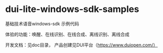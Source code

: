 # dui-lite-windows-sdk-samples

基础技术语音windows-sdk 示例代码

体验的功能：唤醒、在线识别、在线合成、离线识别、离线合成

开发文档：见doc目录， 产品创建见DUI平台（https://www.duiopen.com/）
